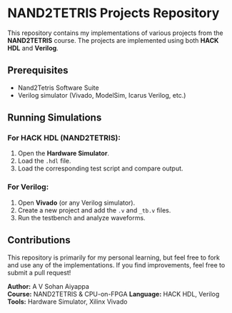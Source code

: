 # NAND2TETRIS Projects Repository

This repository contains my implementations of various projects from the **NAND2TETRIS** course. The projects are implemented using both **HACK HDL** and **Verilog**.

## Prerequisites

- Nand2Tetris Software Suite
- Verilog simulator (Vivado, ModelSim, Icarus Verilog, etc.)

## Running Simulations

### For HACK HDL (NAND2TETRIS):
1. Open the **Hardware Simulator**.
2. Load the `.hdl` file.
3. Load the corresponding test script and compare output.

### For Verilog:

1. Open **Vivado** (or any Verilog simulator).
2. Create a new project and add the `.v` and `_tb.v` files.
3. Run the testbench and analyze waveforms.

## Contributions
This repository is primarily for my personal learning, but feel free to fork and use any of the implementations. If you find improvements, feel free to submit a pull request!

**Author:** A V Sohan Aiyappa  
**Course:** NAND2TETRIS & CPU-on-FPGA 
**Language:** HACK HDL, Verilog  
**Tools:** Hardware Simulator, Xilinx Vivado

